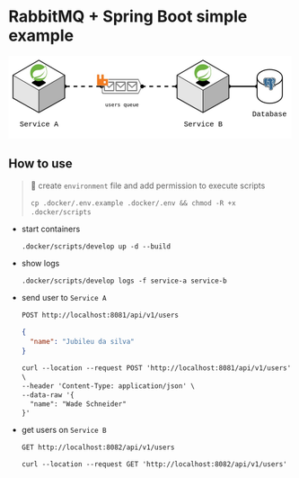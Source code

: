 # RabbitMQ + Spring Boot simple example
<p align="center">
  <a href="https://github.com/Throyer/rabbitmq-poc" target="blank">
    <img src="./assets/infra.jpg" width="560" alt="Tecnologias" />
  </a>
</p>

## How to use
> 🚨 create `environment` file and add permission to execute scripts
>
> ```shell
> cp .docker/.env.example .docker/.env && chmod -R +x .docker/scripts
> ```

  - start containers
    ```
    .docker/scripts/develop up -d --build
    ```

  - show logs
    ```
    .docker/scripts/develop logs -f service-a service-b
    ```

  - send user to `Service A`
    ```http
    POST http://localhost:8081/api/v1/users
    ```
    ```json
    {
      "name": "Jubileu da silva"
    }
    ```
    ```curl
    curl --location --request POST 'http://localhost:8081/api/v1/users' \
    --header 'Content-Type: application/json' \
    --data-raw '{
      "name": "Wade Schneider"
    }'
    ```
  
  - get users on `Service B`
    ```http
    GET http://localhost:8082/api/v1/users
    ```
    ```
    curl --location --request GET 'http://localhost:8082/api/v1/users'
    ```
